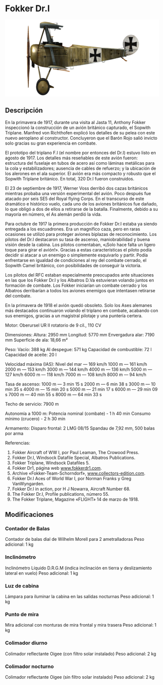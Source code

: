 # Fokker Dr.I

![fokkerdr1](../images/fokkerdr1.png)

## Descripción

En la primavera de 1917, durante una visita al Jasta 11, Anthony Fokker inspeccionó la construcción de un avión británico capturado, el Sopwith Triplane. Manfred von Richthofen explicó los detalles de su pelea con este nuevo aeroplano al constructor. Concluyeron que el Barón Rojo salió invicto solo gracias su gran experiencia en combate.

El prototipo del triplano F.I (el nombre por entonces del Dr.I) estuvo listo en agosto de 1917. Los detalles más reseñables de este avión fueron: estructura del fuselaje en tubos de acero así como láminas metálicas para la cola y estabilizadores; ausencia de cables de refuerzo; y la ubicación de los alerones en el ala superior. El avión era más compacto y robusto que el Sopwith Triplane británico. En total, 320 Dr.I fueron construidos.

El 23 de septiembre de 1917, Werner Voss derribó dos cazas británicos mientras probaba una versión experimental del avión. Poco después fue atacado por seis SE5 del Royal flying Corps. En el transcurso de este dramático e histórico vuelo, cada uno de los aviones británicos fue dañado, lo que obligó a dos de ellos a retirarse de la batalla. Finalmente, debido a su mayoría en número, el As alemán perdió la vida.

Para octubre de 1917 la primera producción de Fokker Dr.I estaba ya siendo entregada a los escuadrones. Era un magnífico caza, pero en raras ocasiones se utilizó para proteger aviones biplazas de reconocimiento. Los pilotos del Dr.I destacaron su tasa de ascenso, maniobrabilidad y buena visión desde la cabina. Los pilotos comentaban, «¡Solo hace falta un ligero toque para girar el avión!». Gracias a estas características el piloto podía decidir si atacar a un enemigo o simplemente esquivarlo y partir. Podía enfrentarse en igualdad de condiciones al rey del combate cerrado, el Sopwith Camel británico, con posibilidades de conseguir la victoria.

Los pilotos del RFC estaban especialmente preocupados ante situaciones en las que los Fokker Dr.I y los Albatros D.Va estuvieran volando juntos en formación de combate. Los Fokker iniciarían un combate cerrado y los Albatros derribarían a todos los aviones enemigos que intentasen retirarse del combate.

En la primavera de 1918 el avión quedó obsoleto. Solo los Ases alemanes más destacados continuaron volando el triplano en combate, acabando con sus enemigos, gracias a un magistral pilotaje y una puntería certera.


Motor:
Oberursel UR II rotatorio de 9 cil., 110 CV

Dimensiones:
Altura: 2950 mm
Longitud: 5770 mm
Envergadura alar: 7190 mm
Superficie de ala: 18,66 m²

Peso:
Vacío: 388 kg
Al despegue: 571 kg
Capacidad de combustible: 72 l
Capacidad de aceite: 20 l

Velocidad máxima (IAS):
Nivel del mar — 169 km/h
1000 m — 161 km/h
2000 m — 153 km/h
3000 m — 144 km/h
4000 m — 136 km/h
5000 m — 127 km/h
6000 m — 118 km/h
7000 m — 108 km/h
8000 m — 94 km/h

Tasa de ascenso:
1000 m —  3 min 15 s
2000 m —  6 min 38 s
3000 m — 10 min 35 s
4000 m — 15 min 20 s
5000 m — 21 min 17 s
6000 m — 29 min 09 s
7000 m — 40 min 55 s
8000 m — 64 min 33 s

Techo de servicio: 7900 m

Autonomía a 1000 m:
Potencia nominal (combate) - 1 h 40 min
Consumo mínimo (crucero) - 2 h 30 min

Armamento:
Disparo frontal: 2 LMG 08/15 Spandau de 7,92 mm, 500 balas por arma

Referencias:
1) Fokker Aircraft of WW I, por Paul Leaman, The Crowood Press.
2) Fokker Dr.I, Windsock Datafile Special, Albatros Publications.
3) Fokker Triplane, Windsock Datafiles 5.
4) Fokker Dr1, página web www.fokkerdr1.com.
5) Archive «Fokker-Team-Schorndorf», www.collectors-edition.com.
6) Fokker Dr.I Aces of World War I, por Norman Franks y Greg VanWyngarden.
7) Fokker Dr.I in action, por H J Nowarra, Aircraft Number 68.
8) The Fokker Dr.I, Profile publications, número 55.
9) The Fokker Triplane, Magazine «FLIGHT» 14 de marzo de 1918.

## Modificaciones

### Contador de Balas

Contador de balas dial de Wilhelm Morell para 2 ametralladoras
Peso adicional: 1 kg

### Inclinómetro

Inclinómetro Líquido D.R.G.M (indica inclinación en tierra y deslizamiento lateral en vuelo)
Peso adicional: 1 kg

### Luz de cabina

Lámpara para iluminar la cabina en las salidas nocturnas
Peso adicional: 1 kg

### Punto de mira

Mira adicional con monturas de mira frontal y mira trasera
Peso adicional: 1 kg

### Colimador diurno

Colimador reflectante Oigee (con filtro solar instalado)
Peso adicional: 2 kg

### Colimador nocturno

Colimador reflectante Oigee (sin filtro solar instalado)
Peso adicional: 2 kg
